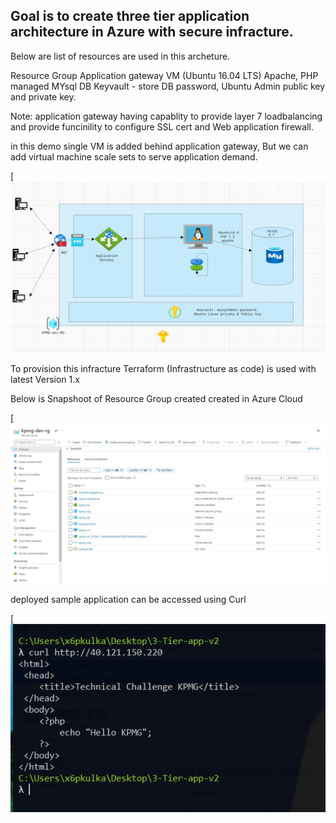 
## Goal is to create three tier application architecture in Azure with secure infracture.

Below are list of resources are used in this archeture.

Resource Group
Application gateway
VM (Ubuntu 16.04 LTS) Apache, PHP
managed MYsql DB
Keyvault - store DB password, Ubuntu Admin public key and private key.

Note: application gateway having capablity to provide layer 7 loadbalancing and provide funcinility to configure SSL cert and Web application firewall.

in this demo single VM is added behind application gateway, But we can add virtual machine scale sets to serve application demand.

[![Image](https://github.com/pratham98k/KPMG-assignment/blob/main/Challenge1/KPMG-assignment-diagram/three-tier-application-architecture.JPG "Three Tier secure infra architecture approch" )



To provision this infracture Terraform (Infrastructure as code) is used with latest Version 1.x 



Below is Snapshoot of Resource Group created created in Azure Cloud

[![Image](https://github.com/pratham98k/KPMG-assignment/blob/main/Challenge1/KPMG-assignment-diagram/Resource-group.JPG)


deployed sample application can be accessed using Curl 


 [![Image](https://github.com/pratham98k/KPMG-assignment/blob/main/Challenge1/KPMG-assignment-diagram/app-hello.JPG)

 
